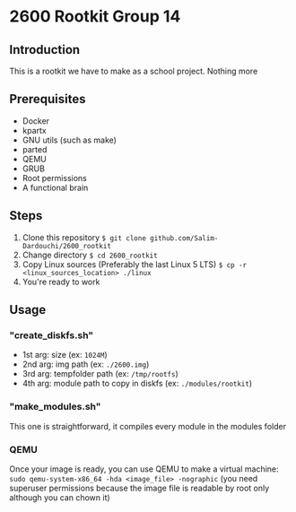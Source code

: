 # 2600 Rootkit Group 14

## Introduction
This is a rootkit we have to make as a school project. Nothing more

## Prerequisites
- Docker
- kpartx
- GNU utils (such as make)
- parted
- QEMU
- GRUB
- Root permissions
- A functional brain

## Steps
1. Clone this repository 
`$ git clone github.com/Salim-Dardouchi/2600_rootkit`
2. Change directory 
`$ cd 2600_rootkit`
3. Copy Linux sources (Preferably the last Linux 5 LTS)
`$ cp -r <linux_sources_location> ./linux`
4. You're ready to work

## Usage
### "create_diskfs.sh"
- 1st arg: size (ex: `1024M`)
- 2nd arg: img path (ex: `./2600.img`)
- 3rd arg: tempfolder path (ex: `/tmp/rootfs`)
- 4th arg: module path to copy in diskfs (ex: `./modules/rootkit`)

### "make_modules.sh"
This one is straightforward, it compiles every module in the modules folder

### QEMU
Once your image is ready, you can use QEMU to make a virtual machine:
`sudo qemu-system-x86_64 -hda <image_file> -nographic`
(you need superuser permissions because the image file is readable by root only although you can chown it)


